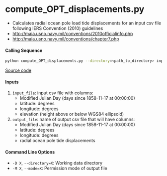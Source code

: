 compute_OPT_displacements.py
============================

 - Calculates radial ocean pole load tide displacements for an input csv file following IERS Convention (2010) guidelines
 - http://maia.usno.navy.mil/conventions/2010officialinfo.php
 - http://maia.usno.navy.mil/conventions/chapter7.php

#### Calling Sequence
```bash
python compute_OPT_displacements.py --directory=<path_to_directory> input_file output_file
```
[Source code](https://github.com/tsutterley/pyTMD/blob/master/scripts/compute_OPT_displacements.py)

#### Inputs
 1. `input_file`: input csv file with columns:
    - Modified Julian Day (days since 1858-11-17 at 00:00:00)
    - latitude: degrees
    - longitude: degrees
    - elevation (height above or below WGS84 ellipsoid)
 2. `output_file`: name of output csv file that will have columns:
    - Modified Julian Day (days since 1858-11-17 at 00:00:00)
    - latitude: degrees
    - longitude: degrees
    - radial ocean pole tide displacements

#### Command Line Options
 - `-D X`, `--directory=X`: Working data directory
 - `-M X`, `--mode=X`: Permission mode of output file

